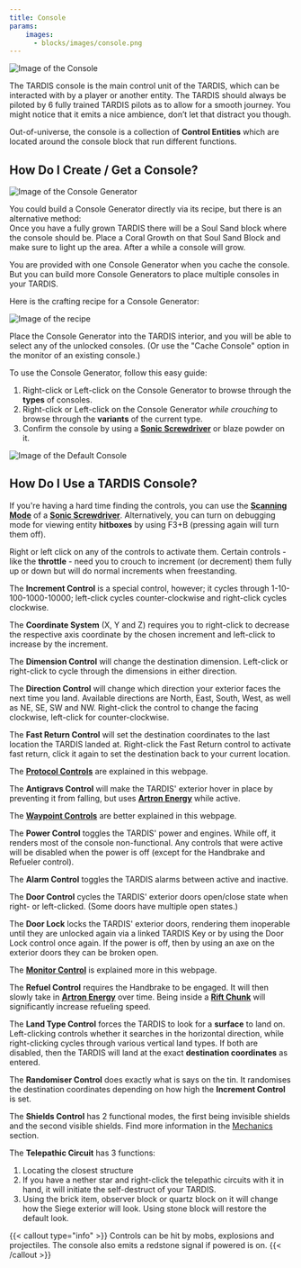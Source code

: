 ```yaml
---
title: Console
params:
    images:
      - blocks/images/console.png
---
```


![Image of the Console](./images/console.png)

The TARDIS console is the main control unit of the TARDIS, which can be interacted with by a player or another entity. The TARDIS should always be piloted by 6 fully trained TARDIS pilots as to allow for a smooth journey. You might notice that it emits a nice ambience, don’t let that distract you though.

Out-of-universe, the console is a collection of **Control Entities** which are located around the console block that run different functions.

## How Do I Create / Get a Console?
![Image of the Console Generator](./images/console/generator.png)

You could build a Console Generator directly via its recipe, but there is an alternative method:
<br>Once you have a fully grown TARDIS there will be a Soul Sand block where the console should be. Place a Coral Growth on that Soul Sand Block and make sure to light up the area. After a while a console will grow.

You are provided with one Console Generator when you cache the console. But you can build more Console Generators to place multiple consoles in your TARDIS. 

Here is the crafting recipe for a Console Generator:

![Image of the recipe](./images/console/generator-recipe.png)

Place the Console Generator into the TARDIS interior, and you will be able to select any of the unlocked consoles. (Or use the "Cache Console" option in the monitor of an existing console.)

To use the Console Generator, follow this easy guide:
1. Right-click or Left-click on the Console Generator to browse through the **types** of consoles.
2. Right-click or Left-click on the Console Generator *while crouching* to browse through the **variants** of the current type.
3. Confirm the console by using a [**Sonic Screwdriver**](../../items/sonic) or blaze powder on it.


![Image of the Default Console](./images/hologram.png)

## How Do I Use a TARDIS Console?
If you're having a hard time finding the controls, you can use the [**Scanning Mode**](../items/sonic#scanning-mode) of a [**Sonic Screwdriver**](../items/sonic). Alternatively, you can turn on debugging mode for viewing entity **hitboxes** by using F3+B (pressing again will turn them off).

Right or left click on any of the controls to activate them. Certain controls - like the **throttle** - need you to crouch to increment (or decrement) them fully up or down but will do normal increments when freestanding.

The **Increment Control** is a special control, however; it cycles through 1-10-100-1000-10000; left-click cycles counter-clockwise and right-click cycles clockwise.

The **Coordinate System** (X, Y and Z) requires you to right-click to decrease the respective axis coordinate by the chosen increment and left-click to increase by the increment. 

The **Dimension Control** will change the destination dimension. Left-click or right-click to cycle through the dimensions in either direction.

The **Direction Control** will change which direction your exterior faces the next time you land. Available directions are North, East, South, West, as well as NE, SE, SW and NW. Right-click the control to change the facing clockwise, left-click for counter-clockwise.

The **Fast Return Control** will set the destination coordinates to the last location the TARDIS landed at. Right-click the Fast Return control to activate fast return, click it again to set the destination back to your current location.

The [**Protocol Controls**](../mechanics/tardis/protocols) are explained in this webpage.

The **Antigravs Control** will make the TARDIS' exterior hover in place by preventing it from falling, but uses [**Artron Energy**](../mechanics/artron) while active.

The [**Waypoint Controls**](../items/cartridge) are better explained in this webpage.

The **Power Control** toggles the TARDIS' power and engines. While off, it renders most of the console non-functional. Any controls that were active will be disabled when the power is off (except for the Handbrake and Refueler control).

The **Alarm Control** toggles the TARDIS alarms between active and inactive.

The **Door Control** cycles the TARDIS' exterior doors open/close state when right- or left-clicked. (Some doors have multiple open states.)

The **Door Lock** locks the TARDIS' exterior doors, rendering them inoperable until they are unlocked again via a linked TARDIS Key or by using the Door Lock control once again. If the power is off, then by using an axe on the exterior doors they can be broken open.

The [**Monitor Control**](./monitor) is explained more in this webpage.

The **Refuel Control** requires the Handbrake to be engaged. It will then slowly take in [**Artron Energy**](../mechanics/artron) over time. Being inside a [**Rift Chunk**](../mechanics/rift-chunks) will significantly increase refueling speed.

The **Land Type Control** forces the TARDIS to look for a **surface** to land on. Left-clicking controls whether it searches in the horizontal direction, while right-clicking cycles through various vertical land types. If both are disabled, then the TARDIS will land at the exact **destination coordinates** as entered.

The **Randomiser Control** does exactly what is says on the tin. It randomises the destination coordinates depending on how high the **Increment Control** is set.

The **Shields Control** has 2 functional modes, the first being invisible shields and the second visible shields. Find more information in the [Mechanics](../mechanics/tardis/shields) section.

The **Telepathic Circuit** has 3 functions:
1) Locating the closest structure
2) If you have a nether star and right-click the telepathic circuits with it in hand, it will initiate the self-destruct of your TARDIS.
3) Using the brick item, observer block or quartz block on it will change how the Siege exterior will look. Using stone block will restore the default look.


{{< callout type="info" >}}
  Controls can be hit by mobs, explosions and projectiles. The console also emits a redstone signal if powered is on.
{{< /callout >}}
